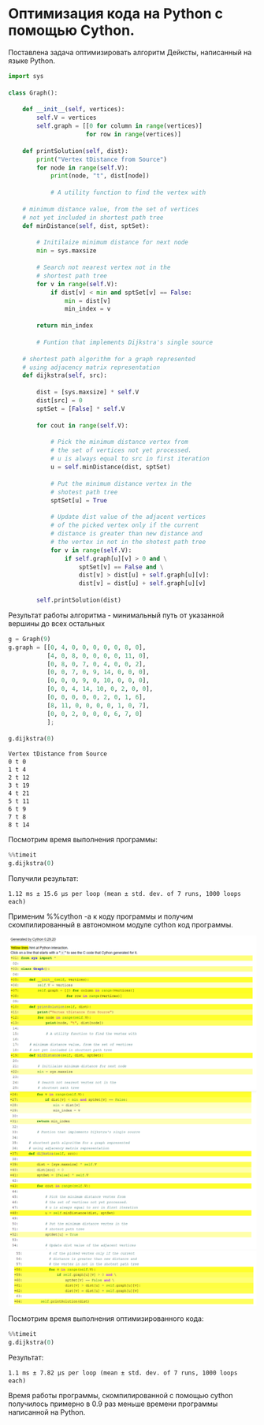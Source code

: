 # Оптимизация кода на Python с помощью Cython.

Поставлена задача оптимизировать алгоритм Дейксты, написанный на языке Python.

```python
import sys

class Graph():

    def __init__(self, vertices):
        self.V = vertices
        self.graph = [[0 for column in range(vertices)]
                      for row in range(vertices)]

    def printSolution(self, dist):
        print("Vertex tDistance from Source")
        for node in range(self.V):
            print(node, "t", dist[node])

            # A utility function to find the vertex with

    # minimum distance value, from the set of vertices
    # not yet included in shortest path tree
    def minDistance(self, dist, sptSet):

        # Initilaize minimum distance for next node
        min = sys.maxsize

        # Search not nearest vertex not in the
        # shortest path tree
        for v in range(self.V):
            if dist[v] < min and sptSet[v] == False:
                min = dist[v]
                min_index = v

        return min_index

        # Funtion that implements Dijkstra's single source

    # shortest path algorithm for a graph represented
    # using adjacency matrix representation
    def dijkstra(self, src):

        dist = [sys.maxsize] * self.V
        dist[src] = 0
        sptSet = [False] * self.V

        for cout in range(self.V):

            # Pick the minimum distance vertex from
            # the set of vertices not yet processed.
            # u is always equal to src in first iteration
            u = self.minDistance(dist, sptSet)

            # Put the minimum distance vertex in the
            # shotest path tree
            sptSet[u] = True

            # Update dist value of the adjacent vertices
            # of the picked vertex only if the current
            # distance is greater than new distance and
            # the vertex in not in the shotest path tree
            for v in range(self.V):
                if self.graph[u][v] > 0 and \
                    sptSet[v] == False and \
                    dist[v] > dist[u] + self.graph[u][v]:
                    dist[v] = dist[u] + self.graph[u][v]

        self.printSolution(dist)
```

Результат работы алгоритма - минимальный путь от указанной вершины до всех остальных

```python
g = Graph(9)
g.graph = [[0, 4, 0, 0, 0, 0, 0, 8, 0],
           [4, 0, 8, 0, 0, 0, 0, 11, 0],
           [0, 8, 0, 7, 0, 4, 0, 0, 2],
           [0, 0, 7, 0, 9, 14, 0, 0, 0],
           [0, 0, 0, 9, 0, 10, 0, 0, 0],
           [0, 0, 4, 14, 10, 0, 2, 0, 0],
           [0, 0, 0, 0, 0, 2, 0, 1, 6],
           [8, 11, 0, 0, 0, 0, 1, 0, 7],
           [0, 0, 2, 0, 0, 0, 6, 7, 0]
           ];

g.dijkstra(0)
```
```
Vertex tDistance from Source
0 t 0
1 t 4
2 t 12
3 t 19
4 t 21
5 t 11
6 t 9
7 t 8
8 t 14
```

Посмотрим время выполнения программы:

```python
%%timeit
g.dijkstra(0)
```

Получили результат:

    1.12 ms ± 15.6 µs per loop (mean ± std. dev. of 7 runs, 1000 loops each)

Применим %%cython -a к коду программы и получим скомпилированный в автономном модуле cython код программы.

![cython1](cython1.png)
![cython2](cython2.png)
![cython3](cython3.png)

Посмотрим время выполнения оптимизированного кода:
```python
%%timeit
g.dijkstra(0)
```
Результат:

    1.1 ms ± 7.82 µs per loop (mean ± std. dev. of 7 runs, 1000 loops each)
    
Время работы программы, скомпилированной с помощью cython получилось примерно в 0.9 раз меньше времени программы написанной на Python.
    
